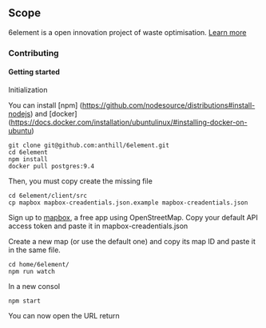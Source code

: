 ## Scope

6element is a open innovation project of waste optimisation.
[Learn more](http://ants.builders/pages/6element.html)


### Contributing

#### Getting started

Initialization

You can install [npm] (https://github.com/nodesource/distributions#install-nodejs) 
and [docker] (https://docs.docker.com/installation/ubuntulinux/#installing-docker-on-ubuntu)


````
git clone git@github.com:anthill/6element.git
cd 6element
npm install
docker pull postgres:9.4
````

Then, you must copy create the missing file

````
cd 6element/client/src
cp mapbox mapbox-creadentials.json.example mapbox-creadentials.json
````

Sign up to [mapbox](https://www.mapbox.com/), a free app using OpenStreetMap. 
Copy your default API access token and paste it in mapbox-creadentials.json

Create a new map (or use the default one) and copy its map ID and paste it in the same file.


````
cd home/6element/
npm run watch
````

In a new consol

````
npm start

````

You can now open the URL return




